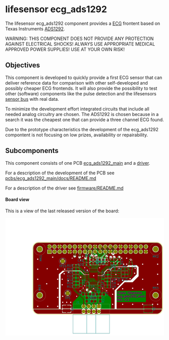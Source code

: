 # lifesensor ecg_ads1292
The lifesensor ecg_ads1292 component provides a [ECG](https://en.wikipedia.org/wiki/Electrocardiography) frontent based on Texas Instruments [ADS1292](http://www.ti.com/lit/ds/symlink/ads1292.pdf).

WARNING: THIS COMPONENT DOES NOT PROVIDE ANY PROTECTION AGAINST ELECTRICAL SHOCKS! ALWAYS USE APPROPRIATE MEDICAL APPROVED POWER SUPPLIES! USE AT YOUR OWN RISK!

## Objectives
This component is developed to quickly provide a first ECG sensor that can deliver reference data for comparison with other self-developed and possibly cheaper ECG frontends. It will also provide the possibility to test other (software) components like the pulse detection and the lifesensors [sensor bus](../system/lifesensor_system.svg) with real data.
<!-- TODO: link to sensor bus description -->

To minimize the development effort integrated circuits that include all needed analog circuitry are chosen. The ADS1292 is chosen because in a search it was the cheapest one that can provide a three channel ECG found.

Due to the prototype characteristics the development of the ecg_ads1292 compontent is not focusing on low prizes, availability or repairability.

## Subcomponents

This component consists of one PCB [ecg_ads1292_main](pcbs/ecg_ads1292_main) and a [driver](firmware).

For a description of the development of the PCB see [pcbs/ecg_ads1292_main/docs/README.md](pcbs/ecg_ads1292_main/docs/README.md)

For a description of the driver see [firmware/README.md](firmware/README.md)


#### Board view
This is a view of the last released version of the board:

![ecg_ads1292_main board view](pcbs/ecg_ads1292_main/manufacture/images/ecg_ads1292_main-brd.svg)




